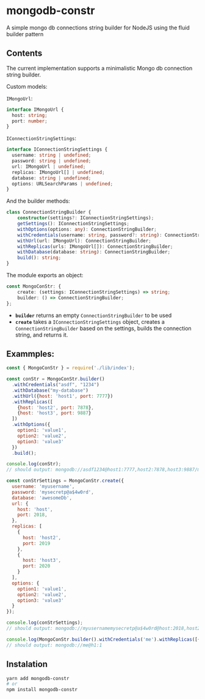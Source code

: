 # mongodb-constr
A simple mongo db connections string builder for NodeJS using the fluid builder pattern

## Contents
The current implementation supports a minimalistic Mongo db connection string builder.

Custom models:

`IMongoUrl`:
```typescript
interface IMongoUrl {
  host: string;
  port: number;
}
```

`IConnectionStringSettings`:
```typescript
interface IConnectionStringSettings {
  username: string | undefined;
  password: string | undefined;
  url: IMongoUrl | undefined;
  replicas: IMongoUrl[] | undefined;
  database: string | undefined;
  options: URLSearchParams | undefined;
}
```

And the builder methods:
```typescript
class ConnectionStringBuilder {
    constructor(settings?: IConnectionStringSettings);
    getSettings(): IConnectionStringSettings;
    withOptions(options: any): ConnectionStringBuilder;
    withCredentials(username: string, password?: string): ConnectionStringBuilder;
    withUrl(url: IMongoUrl): ConnectionStringBuilder;
    withReplicas(urls: IMongoUrl[]): ConnectionStringBuilder;
    withDatabase(database: string): ConnectionStringBuilder;
    build(): string;
}
```

The module exports an object:
```typescript
const MongoConStr: {
    create: (settings: IConnectionStringSettings) => string;
    builder: () => ConnectionStringBuilder;
};
```

- **`builder`** returns an empty `ConnectionStringBuilder` to be used
- **`create`** takes a `IConnectionStringSettings` object, creates a `ConnectionStringBuilder` based on the settings, builds the connection string, and returns it.

## Exammples:
```javascript
const { MongoConStr } = require('./lib/index');

const conStr = MongoConStr.builder()
  .withCredentials("asdf", "1234")
  .withDatabase("my-database")
  .withUrl({host: 'host1', port: 7777})
  .withReplicas([
    {host: 'host2', port: 7878},
    {host: 'host3', port: 9887}
  ])
  .withOptions({
    option1: 'value1',
    option2: 'value2',
    option3: 'value3'
  })
  .build();

console.log(conStr);
// should output: mongodb://asdf1234@host1:7777,host2:7878,host3:9887/my-database?option1=value1&option2=value2&option3=value3

const conStrSettings = MongoConStr.create({
  username: 'myusername',
  password: 'mysecretp@a$4w0rd',
  database: 'awesomeDb',
  url: {
    host: 'host',
    port: 2018,
  },
  replicas: [
    {
      host: 'host2',
      port: 2019
    },
    {
      host: 'host3',
      port: 2020
    }
  ],
  options: {
    option1: 'value1',
    option2: 'value2',
    option3: 'value3'
  }
});

console.log(conStrSettings);
// should output: mongodb://myusernamemysecretp@a$4w0rd@host:2018,host2:2019,host3:2020/awesomeDb?option1=value1&option2=value2&option3=value3

console.log(MongoConStr.builder().withCredentials('me').withReplicas([{host:'h1', port:1}]).build());
// should output: mongodb://me@h1:1
```

## Instalation 
```bash
yarn add mongodb-constr
# or
npm install mongodb-constr
```